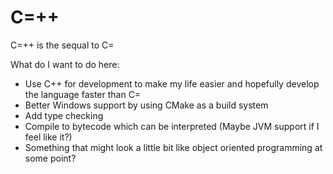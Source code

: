 # C=++

C=++ is the sequal to C=

What do I want to do here:
- Use C++ for development to make my life easier and hopefully develop the language faster than C=
- Better Windows support by using CMake as a build system
- Add type checking
- Compile to bytecode which can be interpreted (Maybe JVM support if I feel like it?)
- Something that might look a little bit like object oriented programming at some point?
